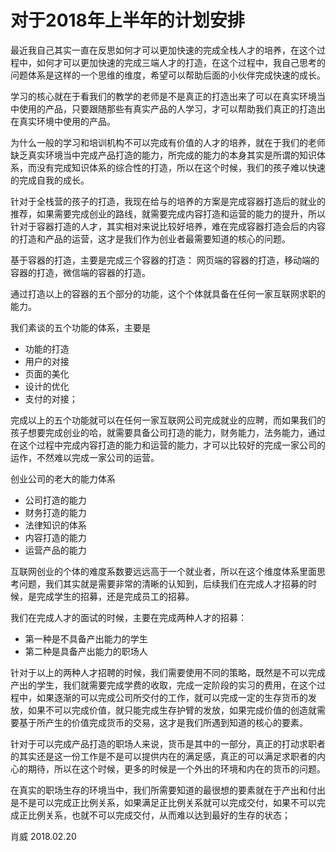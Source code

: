 # 对于2018年上半年的计划安排

最近我自己其实一直在反思如何才可以更加快速的完成全栈人才的培养，在这个过程中，如何才可以更加快速的完成三端人才的打造，在这个过程中，我自己思考的问题体系是这样的一个思维的维度，希望可以帮助后面的小伙伴完成快速的成长。

学习的核心就在于看我们的教学的老师是不是真正的打造出来了可以在真实环境当中使用的产品，只要跟随那些有真实产品的人学习，才可以帮助我们真正的打造出在真实环境中使用的产品。

为什么一般的学习和培训机构不可以完成有价值的人才的培养，就在于我们的老师缺乏真实环境当中完成产品打造的能力，所完成的能力的本身其实是所谓的知识体系，而没有完成知识体系的综合性的打造，所以在这个时候，我们的孩子难以快速的完成自我的成长。

针对于全栈营的孩子的打造，我现在给与的培养的方案是完成容器打造后的就业的推荐，如果需要完成创业的路线，就需要完成内容打造和运营的能力的提升，所以针对于容器打造的人才，其实相对来说比较好培养，难在完成容器打造会后的内容的打造和产品的运营，这才是我们作为创业者最需要知道的核心的问题。

基于容器的打造，主要是完成三个容器的打造：
网页端的容器的打造，移动端的容器的打造，微信端的容器的打造。

通过打造以上的容器的五个部分的功能，这个个体就具备在任何一家互联网求职的能力。

我们素谈的五个功能的体系，主要是

- 功能的打造
- 用户的对接
- 页面的美化
- 设计的优化
- 支付的对接；

完成以上的五个功能就可以在任何一家互联网公司完成就业的应聘，而如果我们的孩子想要完成创业的哈，就需要具备公司打造的能力，财务能力，法务能力，通过在这个过程中完成内容打造的能力和运营的能力，才可以比较好的完成一家公司的运作，不然难以完成一家公司的运营。

创业公司的老大的能力体系
- 公司打造的能力
- 财务打造的能力
- 法律知识的体系
- 内容打造的能力
- 运营产品的能力

互联网创业的个体的难度系数要远远高于一个就业者，所以在这个维度体系里面思考问题，我们其实就是需要非常的清晰的认知到，后续我们在完成人才招募的时候，是完成学生的招募，还是完成员工的招募。

我们在完成人才的面试的时候，主要在完成两种人才的招募：
- 第一种是不具备产出能力的学生
- 第二种是具备产出能力的职场人

针对于以上的两种人才招聘的时候，我们需要使用不同的策略，既然是不可以完成产出的学生，我们就需要完成学费的收取，完成一定阶段的实习的费用，在这个过程中，如果逐渐的可以完成公司所交付的工作，就可以完成一定的生存货币的发放，如果不可以完成价值，就只能完成生存护臂的发放，如果完成价值的创造就需要基于所产生的价值完成货币的交易，这才是我们所遇到知道的核心的要素。

针对于可以完成产品打造的职场人来说，货币是其中的一部分，真正的打动求职者的其实还是这一份工作是不是可以提供内在的满足感，真正的可以满足求职者的内心的期待，所以在这个时候，更多的时候是一个外出的环境和内在的货币的问题。

在真实的职场生存的环境当中，我们所需要知道的最很想的要素就在于产出和付出是不是可以完成正比例关系，如果满足正比例关系就可以完成交付，如果不可以完成正比例关系，也就不可以完成交付，从而难以达到最好的生存的状态；

肖威
2018.02.20
